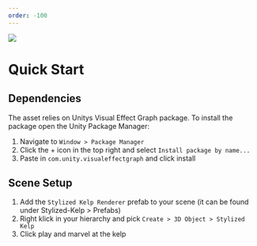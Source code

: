 ```yaml
---
order: -100
---
```

![](/images/main-banner.png)

# Quick Start

## Dependencies
The asset relies on Unitys Visual Effect Graph package. To install the package open the Unity Package Manager:
1. Navigate to `Window > Package Manager`
2. Click the + icon in the top right and select `Install package by name...`
3. Paste in `com.unity.visualeffectgraph` and click install

## Scene Setup
1. Add the `Stylized Kelp Renderer` prefab to your scene (it can be found under Stylized-Kelp > Prefabs)
2. Right klick in your hierarchy and pick `Create > 3D Object > Stylized Kelp`
3. Click play and marvel at the kelp